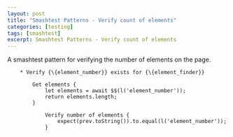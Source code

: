 ```yaml
---
layout: post
title: "Smashtest Patterns - Verify count of elements"
categories: [testing]
tags: [smashtest]
excerpt: Smashtest Patterns - Verify count of elements
---
```


A smashtest pattern for verifying the number of elements on the page.


```
    * Verify {\{element_number}} exists for {\{element_finder}}

        Get elements {
            let elements = await $$(l('element_number'));
            return elements.length;
        }

            Verify number of elements {
                expect(prev.toString()).to.equal(l('element_number'));
            }
```